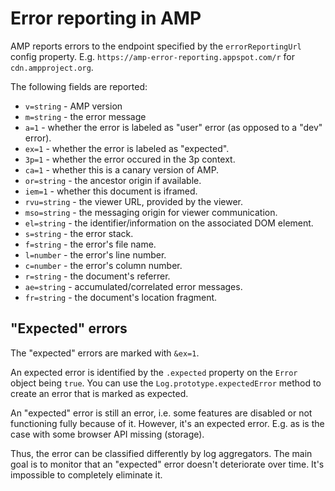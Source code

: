 <!---
Copyright 2016 The AMP HTML Authors. All Rights Reserved.

Licensed under the Apache License, Version 2.0 (the "License");
you may not use this file except in compliance with the License.
You may obtain a copy of the License at

      http://www.apache.org/licenses/LICENSE-2.0

Unless required by applicable law or agreed to in writing, software
distributed under the License is distributed on an "AS-IS" BASIS,
WITHOUT WARRANTIES OR CONDITIONS OF ANY KIND, either express or implied.
See the License for the specific language governing permissions and
limitations under the License.
-->

# Error reporting in AMP

AMP reports errors to the endpoint specified by the `errorReportingUrl` config
property. E.g. `https://amp-error-reporting.appspot.com/r` for
`cdn.ampproject.org`.

The following fields are reported:

- `v=string` - AMP version
- `m=string` - the error message
- `a=1` - whether the error is labeled as "user" error (as opposed to a "dev"
  error).
- `ex=1` - whether the error is labeled as "expected".
- `3p=1` - whether the error occured in the 3p context.
- `ca=1` - whether this is a canary version of AMP.
- `or=string` - the ancestor origin if available.
- `iem=1` - whether this document is iframed.
- `rvu=string` - the viewer URL, provided by the viewer.
- `mso=string` - the messaging origin for viewer communication.
- `el=string` - the identifier/information on the associated DOM element.
- `s=string` - the error stack.
- `f=string` - the error's file name.
- `l=number` - the error's line number.
- `c=number` - the error's column number.
- `r=string` - the document's referrer.
- `ae=string` - accumulated/correlated error messages.
- `fr=string` - the document's location fragment.

## "Expected" errors

The "expected" errors are marked with `&ex=1`.

An expected error is identified by the `.expected` property on the `Error`
object being `true`. You can use the `Log.prototype.expectedError` method to
create an error that is marked as expected.

An "expected" error is still an error, i.e. some features are disabled or not
functioning fully because of it. However, it's an expected error. E.g. as is the
case with some browser API missing (storage).

Thus, the error can be classified differently by log aggregators. The main goal
is to monitor that an "expected" error doesn't deteriorate over time. It's
impossible to completely eliminate it.
